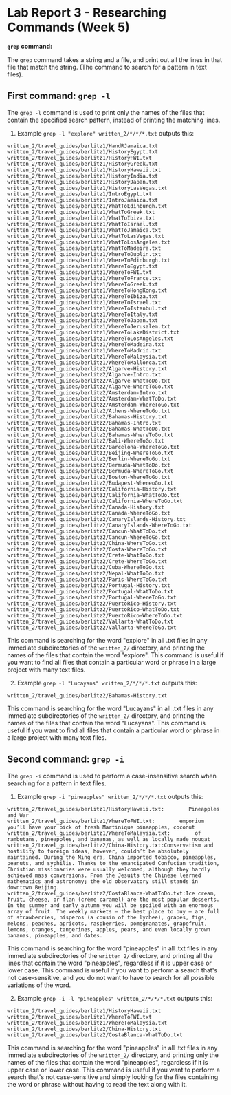 # Lab Report 3 - Researching Commands (Week 5)
**`grep` command:**

The `grep` command takes a string and a file, and print out all the lines in that file that match the string. (The command to search for a pattern in text files).

## First command: `grep -l`
The `grep -l` command is used to print only the names of the files that contain the specified search pattern, instead of printing the matching lines.
1. Example `grep -l "explore" written_2/*/*/*.txt` outputs this:
```
written_2/travel_guides/berlitz1/HandRJamaica.txt
written_2/travel_guides/berlitz1/HistoryEgypt.txt
written_2/travel_guides/berlitz1/HistoryFWI.txt
written_2/travel_guides/berlitz1/HistoryGreek.txt
written_2/travel_guides/berlitz1/HistoryHawaii.txt
written_2/travel_guides/berlitz1/HistoryIndia.txt
written_2/travel_guides/berlitz1/HistoryJapan.txt
written_2/travel_guides/berlitz1/HistoryLasVegas.txt
written_2/travel_guides/berlitz1/IntroEgypt.txt
written_2/travel_guides/berlitz1/IntroJamaica.txt
written_2/travel_guides/berlitz1/WhatToEdinburgh.txt
written_2/travel_guides/berlitz1/WhatToGreek.txt
written_2/travel_guides/berlitz1/WhatToIbiza.txt
written_2/travel_guides/berlitz1/WhatToIsrael.txt
written_2/travel_guides/berlitz1/WhatToJamaica.txt
written_2/travel_guides/berlitz1/WhatToLasVegas.txt
written_2/travel_guides/berlitz1/WhatToLosAngeles.txt
written_2/travel_guides/berlitz1/WhatToMadeira.txt
written_2/travel_guides/berlitz1/WhereToDublin.txt
written_2/travel_guides/berlitz1/WhereToEdinburgh.txt
written_2/travel_guides/berlitz1/WhereToEgypt.txt
written_2/travel_guides/berlitz1/WhereToFWI.txt
written_2/travel_guides/berlitz1/WhereToFrance.txt
written_2/travel_guides/berlitz1/WhereToGreek.txt
written_2/travel_guides/berlitz1/WhereToHongKong.txt
written_2/travel_guides/berlitz1/WhereToIbiza.txt
written_2/travel_guides/berlitz1/WhereToIsrael.txt
written_2/travel_guides/berlitz1/WhereToIstanbul.txt
written_2/travel_guides/berlitz1/WhereToItaly.txt
written_2/travel_guides/berlitz1/WhereToJapan.txt
written_2/travel_guides/berlitz1/WhereToJerusalem.txt
written_2/travel_guides/berlitz1/WhereToLakeDistrict.txt
written_2/travel_guides/berlitz1/WhereToLosAngeles.txt
written_2/travel_guides/berlitz1/WhereToMadeira.txt
written_2/travel_guides/berlitz1/WhereToMadrid.txt
written_2/travel_guides/berlitz1/WhereToMalaysia.txt
written_2/travel_guides/berlitz1/WhereToMallorca.txt
written_2/travel_guides/berlitz2/Algarve-History.txt
written_2/travel_guides/berlitz2/Algarve-Intro.txt
written_2/travel_guides/berlitz2/Algarve-WhatToDo.txt
written_2/travel_guides/berlitz2/Algarve-WhereToGo.txt
written_2/travel_guides/berlitz2/Amsterdam-Intro.txt
written_2/travel_guides/berlitz2/Amsterdam-WhatToDo.txt
written_2/travel_guides/berlitz2/Amsterdam-WhereToGo.txt
written_2/travel_guides/berlitz2/Athens-WhereToGo.txt
written_2/travel_guides/berlitz2/Bahamas-History.txt
written_2/travel_guides/berlitz2/Bahamas-Intro.txt
written_2/travel_guides/berlitz2/Bahamas-WhatToDo.txt
written_2/travel_guides/berlitz2/Bahamas-WhereToGo.txt
written_2/travel_guides/berlitz2/Bali-WhereToGo.txt
written_2/travel_guides/berlitz2/Barcelona-WhereToGo.txt
written_2/travel_guides/berlitz2/Beijing-WhereToGo.txt
written_2/travel_guides/berlitz2/Berlin-WhereToGo.txt
written_2/travel_guides/berlitz2/Bermuda-WhatToDo.txt
written_2/travel_guides/berlitz2/Bermuda-WhereToGo.txt
written_2/travel_guides/berlitz2/Boston-WhereToGo.txt
written_2/travel_guides/berlitz2/Budapest-WhereoGo.txt
written_2/travel_guides/berlitz2/California-History.txt
written_2/travel_guides/berlitz2/California-WhatToDo.txt
written_2/travel_guides/berlitz2/California-WhereToGo.txt
written_2/travel_guides/berlitz2/Canada-History.txt
written_2/travel_guides/berlitz2/Canada-WhereToGo.txt
written_2/travel_guides/berlitz2/CanaryIslands-History.txt
written_2/travel_guides/berlitz2/CanaryIslands-WhereToGo.txt
written_2/travel_guides/berlitz2/Cancun-WhatToDo.txt
written_2/travel_guides/berlitz2/Cancun-WhereToGo.txt
written_2/travel_guides/berlitz2/China-WhereToGo.txt
written_2/travel_guides/berlitz2/Costa-WhereToGo.txt
written_2/travel_guides/berlitz2/Crete-WhatToDo.txt
written_2/travel_guides/berlitz2/Crete-WhereToGo.txt
written_2/travel_guides/berlitz2/Cuba-WhereToGo.txt
written_2/travel_guides/berlitz2/Nepal-WhatToDo.txt
written_2/travel_guides/berlitz2/Paris-WhereToGo.txt
written_2/travel_guides/berlitz2/Portugal-History.txt
written_2/travel_guides/berlitz2/Portugal-WhatToDo.txt
written_2/travel_guides/berlitz2/Portugal-WhereToGo.txt
written_2/travel_guides/berlitz2/PuertoRico-History.txt
written_2/travel_guides/berlitz2/PuertoRico-WhatToDo.txt
written_2/travel_guides/berlitz2/PuertoRico-WhereToGo.txt
written_2/travel_guides/berlitz2/Vallarta-WhatToDo.txt
written_2/travel_guides/berlitz2/Vallarta-WhereToGo.txt
```
This command is searching for the word "explore" in all .txt files in any immediate subdirectories of the `written_2/` directory, and 
printing the names of the files that contain the word "explore". This command is useful if you want to find all files that contain 
a particular word or phrase in a large project with many text files.
 
2. Example `grep -l "Lucayans" written_2/*/*/*.txt` outputs this:
```
written_2/travel_guides/berlitz2/Bahamas-History.txt
```
This command is searching for the word "Lucayans" in all .txt files in any immediate subdirectories of the `written_2/` directory, and 
printing the names of the files that contain the word "Lucayans". This command is useful if you want to find all files that contain 
a particular word or phrase in a large project with many text files.

## Second command: `grep -i`
The `grep -i` command is used to perform a case-insensitive search when searching for a pattern in text files.
1. Example `grep -i "pineapples" written_2/*/*/*.txt` outputs this:
```
written_2/travel_guides/berlitz1/HistoryHawaii.txt:        Pineapples and War
written_2/travel_guides/berlitz1/WhereToFWI.txt:        emporium you’ll have your pick of fresh Martinique pineapples, coconut
written_2/travel_guides/berlitz1/WhereToMalaysia.txt:        of rambutans, pineapples, and bananas, as well as locally made nougat
written_2/travel_guides/berlitz2/China-History.txt:Conservatism and hostility to foreign ideas, however, couldn’t be absolutely maintained. During the Ming era, China imported tobacco, pineapples, peanuts, and syphilis. Thanks to the emancipated Confucian tradition, Christian missionaries were usually welcomed, although they hardly achieved mass conversions. From the Jesuits the Chinese learned mathematics and astronomy; the old observatory still stands in downtown Beijing.
written_2/travel_guides/berlitz2/CostaBlanca-WhatToDo.txt:Ice cream, fruit, cheese, or flan (crème caramel) are the most popular desserts. In the summer and early autumn you will be spoiled with an enormous array of fruit. The weekly markets — the best place to buy — are full of strawberries, nísperos (a cousin of the lychee), grapes, figs, melons, peaches, apricots, raspberries, pomegranates, grapefruit, lemons, oranges, tangerines, apples, pears, and even locally grown bananas, pineapples, and dates.
```
This command is searching for the word "pineapples" in all .txt files in any immediate subdirectories of the `written_2/` directory, and printing all the lines that contain the word "pineapples", regardless if it is upper case or lower case. This command is useful if you want to perform a search that's not case-sensitive, and you do not want to have to search for all possible variations of the word.

2. Example `grep -i -l "pineapples" written_2/*/*/*.txt` outputs this:
```
written_2/travel_guides/berlitz1/HistoryHawaii.txt
written_2/travel_guides/berlitz1/WhereToFWI.txt
written_2/travel_guides/berlitz1/WhereToMalaysia.txt
written_2/travel_guides/berlitz2/China-History.txt
written_2/travel_guides/berlitz2/CostaBlanca-WhatToDo.txt
```
This command is searching for the word "pineapples" in all .txt files in any immediate subdirectories of the `written_2/` directory, and printing only the names of the files that contain the word "pineapples", regardless if it is upper case or lower case. This command is useful if you want to perform a search that's not case-sensitive and simply looking for the files containing the word or phrase without having to read the text along with it.
